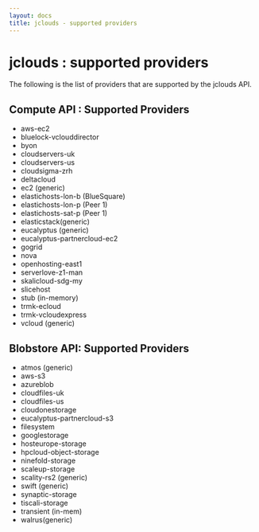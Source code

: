 ```yaml
---
layout: docs
title: jclouds - supported providers
---
```

# jclouds : supported providers

The following is the list of providers that are supported by the jclouds API.

## Compute API : Supported Providers 
 * aws-ec2
 * bluelock-vclouddirector
 * byon
 * cloudservers-uk
 * cloudservers-us
 * cloudsigma-zrh
 * deltacloud
 * ec2 (generic)
 * elastichosts-lon-b (BlueSquare)
 * elastichosts-lon-p (Peer 1)
 * elastichosts-sat-p (Peer 1)
 * elasticstack(generic)
 * eucalyptus (generic)
 * eucalyptus-partnercloud-ec2
 * gogrid
 * nova
 * openhosting-east1
 * serverlove-z1-man
 * skalicloud-sdg-my
 * slicehost
 * stub (in-memory)
 * trmk-ecloud
 * trmk-vcloudexpress
 * vcloud (generic)


## Blobstore API: Supported Providers
 * atmos (generic)
 * aws-s3
 * azureblob 
 * cloudfiles-uk 
 * cloudfiles-us 
 * cloudonestorage
 * eucalyptus-partnercloud-s3
 * filesystem
 * googlestorage
 * hosteurope-storage
 * hpcloud-object-storage
 * ninefold-storage
 * scaleup-storage
 * scality-rs2 (generic)
 * swift (generic)
 * synaptic-storage
 * tiscali-storage
 * transient (in-mem)
 * walrus(generic)

